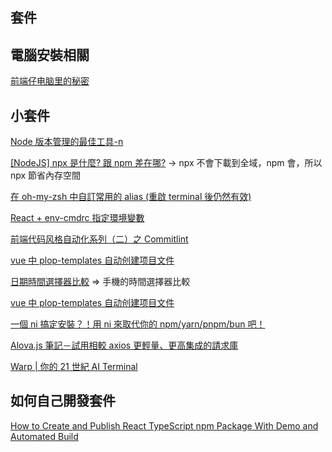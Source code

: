 ## 套件

## 電腦安裝相關

[前端仔电脑里的秘密](https://juejin.cn/post/7187272143657730108#heading-24)

## 小套件

[Node 版本管理的最佳工具-n](https://medium.com/%E4%BC%81%E9%B5%9D%E4%B9%9F%E6%87%82%E7%A8%8B%E5%BC%8F%E8%A8%AD%E8%A8%88/node%E7%89%88%E6%9C%AC%E7%AE%A1%E7%90%86%E7%9A%84%E6%9C%80%E4%BD%B3%E5%B7%A5%E5%85%B7-n-52f90b6bc91f)

[[NodeJS] npx 是什麼? 跟 npm 差在哪?](https://medium.com/itsems-frontend/whats-npx-e83400efe7f8) -> npx 不會下載到全域，npm 會，所以 npx 節省內存空間

[在 oh-my-zsh 中自訂常用的 alias (重啟 terminal 後仍然有效)](https://huiming.coderbridge.io/2021/08/24/oh-my-zsh-aliases/)

[React + env-cmdrc 指定環境變數](https://hackmd.io/@yellow/S1xr1meRt)

[前端代码风格自动化系列（二）之 Commitlint](https://segmentfault.com/a/1190000017790694)

[vue 中 plop-templates 自动创建项目文件](https://blog.csdn.net/qq_41833439/article/details/110064639)

[日期時間選擇器比較](https://hackmd.io/@Not/DatetimePicker?fbclid=IwAR3qnYegMkmXu8Kh1i8PRlnZQehJI79rGb5yky0_D7cJ9F5KcNJobdJPY54) => 手機的時間選擇器比較

[vue 中 plop-templates 自动创建项目文件](https://blog.csdn.net/qq_41833439/article/details/110064639)

[一個 ni 搞定安裝？！用 ni 來取代你的 npm/yarn/pnpm/bun 吧！](https://israynotarray.com/nodejs/20221127/2847196536/)

[Alova.js 筆記－試用相較 axios 更輕量、更高集成的請求庫](https://uu9924079.medium.com/alova-js-%E7%AD%86%E8%A8%98-%E8%A9%A6%E7%94%A8%E7%9B%B8%E8%BC%83-axios-%E6%9B%B4%E8%BC%95%E9%87%8F-%E6%9B%B4%E9%AB%98%E9%9B%86%E6%88%90%E7%9A%84%E8%AB%8B%E6%B1%82%E5%BA%AB-546ec5424df9)

[Warp | 你的 21 世紀 AI Terminal](https://blog.errorbaker.tw/posts/benben/12-warp/)

## 如何自己開發套件

[How to Create and Publish React TypeScript npm Package With Demo and Automated Build](https://betterprogramming.pub/how-to-create-and-publish-react-typescript-npm-package-with-demo-and-automated-build-80c40ec28aca)
